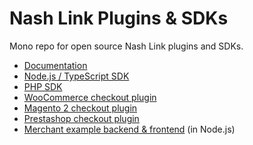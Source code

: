 # Nash Link Plugins & SDKs

Mono repo for open source Nash Link plugins and SDKs.

* [Documentation](https://docs-link.nash.io/)
* [Node.js / TypeScript SDK](https://github.com/nash-io/nashlink-plugins-and-sdks/tree/main/sdk-node-typescript)
* [PHP SDK](https://github.com/nash-io/nashlink-plugins-and-sdks/tree/main/sdk-php)
* [WooCommerce checkout plugin](https://github.com/nash-io/nashlink-plugins-and-sdks/tree/main/plugin-woocommerce-checkout)
* [Magento 2 checkout plugin](https://github.com/nash-io/nashlink-plugins-and-sdks/tree/main/plugin-magento2-checkout)
* [Prestashop checkout plugin](https://github.com/nash-io/nashlink-plugins-and-sdks/tree/main/plugin-prestashop-checkout)
* [Merchant example backend & frontend](https://github.com/nash-io/nashlink-plugins-and-sdks/tree/main/nodejs-merchant-example) (in Node.js)
